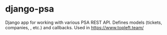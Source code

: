 # django-psa
Django app for working with various PSA REST API. Defines models (tickets, companies, , etc.) and callbacks. Used in https://www.topleft.team/
